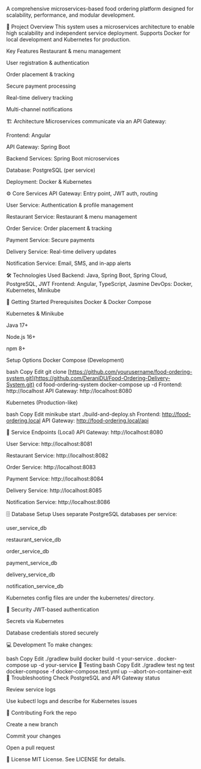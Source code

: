 A comprehensive microservices-based food ordering platform designed for scalability, performance, and modular development.

🚀 Project Overview
This system uses a microservices architecture to enable high scalability and independent service deployment. Supports Docker for local development and Kubernetes for production.

Key Features
Restaurant & menu management

User registration & authentication

Order placement & tracking

Secure payment processing

Real-time delivery tracking

Multi-channel notifications

🏗️ Architecture
Microservices communicate via an API Gateway:

Frontend: Angular

API Gateway: Spring Boot

Backend Services: Spring Boot microservices

Database: PostgreSQL (per service)

Deployment: Docker & Kubernetes

⚙️ Core Services
API Gateway: Entry point, JWT auth, routing

User Service: Authentication & profile management

Restaurant Service: Restaurant & menu management

Order Service: Order placement & tracking

Payment Service: Secure payments

Delivery Service: Real-time delivery updates

Notification Service: Email, SMS, and in-app alerts

🛠️ Technologies Used
Backend: Java, Spring Boot, Spring Cloud, PostgreSQL, JWT
Frontend: Angular, TypeScript, Jasmine
DevOps: Docker, Kubernetes, Minikube

🚀 Getting Started
Prerequisites
Docker & Docker Compose

Kubernetes & Minikube

Java 17+

Node.js 16+

npm 8+

Setup Options
Docker Compose (Development)

bash
Copy
Edit
git clone [https://github.com/yourusername/food-ordering-system.git](https://github.com/DeraniDU/Food-Ordering-Delivery-System.git)
cd food-ordering-system
docker-compose up -d
Frontend: http://localhost
API Gateway: http://localhost:8080

Kubernetes (Production-like)

bash
Copy
Edit
minikube start
./build-and-deploy.sh
Frontend: http://food-ordering.local
API Gateway: http://food-ordering.local/api

🔧 Service Endpoints (Local)
API Gateway: http://localhost:8080

User Service: http://localhost:8081

Restaurant Service: http://localhost:8082

Order Service: http://localhost:8083

Payment Service: http://localhost:8084

Delivery Service: http://localhost:8085

Notification Service: http://localhost:8086

🗄️ Database Setup
Uses separate PostgreSQL databases per service:

user_service_db

restaurant_service_db

order_service_db

payment_service_db

delivery_service_db

notification_service_db

Kubernetes config files are under the kubernetes/ directory.

🔐 Security
JWT-based authentication

Secrets via Kubernetes

Database credentials stored securely

💻 Development
To make changes:

bash
Copy
Edit
./gradlew build
docker build -t your-service .
docker-compose up -d your-service
🧪 Testing
bash
Copy
Edit
./gradlew test
ng test
docker-compose -f docker-compose.test.yml up --abort-on-container-exit
🐛 Troubleshooting
Check PostgreSQL and API Gateway status

Review service logs

Use kubectl logs and describe for Kubernetes issues

🤝 Contributing
Fork the repo

Create a new branch

Commit your changes

Open a pull request

📄 License
MIT License. See LICENSE for details.
